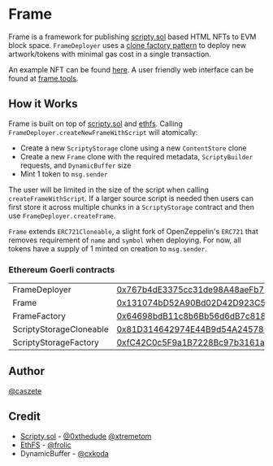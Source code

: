 # Frame

Frame is a framework for publishing [scripty.sol](https://int-art.gitbook.io/scripty.sol/) based HTML NFTs to EVM block space. `FrameDeployer` uses a [clone factory pattern](https://blog.logrocket.com/cloning-solidity-smart-contracts-factory-pattern/) to deploy new artwork/tokens with minimal gas cost in a single transaction.

An example NFT can be found [here](https://testnets.opensea.io/assets/goerli/0x48fFce2Cfd8A132f9Ef3603aF6DDF75938490fBB/0). A user friendly web interface can be found at [frame.tools](https://www.frame.tools/).

## How it Works

Frame is built on top of [scripty.sol](https://int-art.gitbook.io/scripty.sol/) and [ethfs](https://github.com/holic/ethfs). Calling `FrameDeployer.createNewFrameWithScript` will atomically:

- Create a new `ScriptyStorage` clone using a new `ContentStore` clone
- Create a new `Frame` clone with the required metadata, `ScriptyBuilder` requests, and `DynamicBuffer` size
- Mint 1 token to `msg.sender`

The user will be limited in the size of the script when calling `createFrameWithScript`. If a larger source script is needed then users can first store it across multiple chunks in a `ScriptyStorage` contract and then use `FrameDeployer.createFrame`.

`Frame` extends `ERC721Cloneable`, a slight fork of OpenZeppelin's `ERC721` that removes requirement of `name` and `symbol` when deploying. For now, all tokens have a supply of 1 minted on creation to `msg.sender`.

### Ethereum Goerli contracts

|                         |                                                                                                                              |
| ----------------------- | ---------------------------------------------------------------------------------------------------------------------------- |
| FrameDeployer           | [0x767b4dE3375cc31de98A48aeFb73A95356D7FC24](https://goerli.etherscan.io/address/0x767b4dE3375cc31de98A48aeFb73A95356D7FC24) |
| Frame                   | [0x131074bD52A90Bd02D42D923C5328dc057e057cb](https://goerli.etherscan.io/address/0x131074bD52A90Bd02D42D923C5328dc057e057cb) |
| FrameFactory            | [0x64698bdB11c8b6Bb56d6dB7c8183debB64d241E1](https://goerli.etherscan.io/address/0x64698bdB11c8b6Bb56d6dB7c8183debB64d241E1) |
| ScriptyStorageCloneable | [0x81D314642974E44B9d54A24578F950ce35db1AF8](https://goerli.etherscan.io/address/0x81D314642974E44B9d54A24578F950ce35db1AF8) |
| ScriptyStorageFactory   | [0xfC42C0c5F9a1B7228Bc97b3161a208D3d6D7EbaA](https://goerli.etherscan.io/address/0xfC42C0c5F9a1B7228Bc97b3161a208D3d6D7EbaA) |

## Author

[@caszete](https://twitter.com/caszete)

## Credit

- [Scripty.sol](https://int-art.gitbook.io/scripty.sol/) - [@0xthedude](https://twitter.com/0xthedude) [@xtremetom](https://twitter.com/xtremetom)
- [EthFS](https://github.com/holic/ethfs) - [@frolic](https://twitter.com/frolic)
- DynamicBuffer - [@cxkoda](https://twitter.com/cxkoda)
